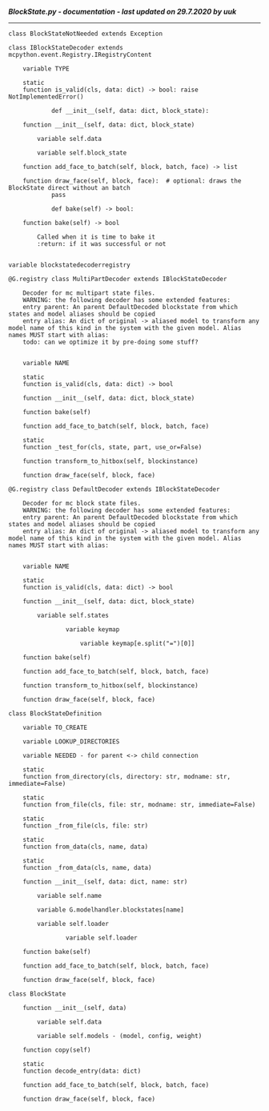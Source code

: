 ***BlockState.py - documentation - last updated on 29.7.2020 by uuk***
___

    class BlockStateNotNeeded extends Exception

    class IBlockStateDecoder extends mcpython.event.Registry.IRegistryContent

        variable TYPE

        static
        function is_valid(cls, data: dict) -> bool: raise NotImplementedError()
                
                def __init__(self, data: dict, block_state):

        function __init__(self, data: dict, block_state)

            variable self.data

            variable self.block_state

        function add_face_to_batch(self, block, batch, face) -> list

        function draw_face(self, block, face):  # optional: draws the BlockState direct without an batch
                pass
                
                def bake(self) -> bool:

        function bake(self) -> bool
            
            Called when it is time to bake it
            :return: if it was successful or not


    variable blockstatedecoderregistry

    @G.registry class MultiPartDecoder extends IBlockStateDecoder
        
        Decoder for mc multipart state files.
        WARNING: the following decoder has some extended features:
        entry parent: An parent DefaultDecoded blockstate from which states and model aliases should be copied
        entry alias: An dict of original -> aliased model to transform any model name of this kind in the system with the given model. Alias names MUST start with alias:
        todo: can we optimize it by pre-doing some stuff?


        variable NAME

        static
        function is_valid(cls, data: dict) -> bool

        function __init__(self, data: dict, block_state)

        function bake(self)

        function add_face_to_batch(self, block, batch, face)

        static
        function _test_for(cls, state, part, use_or=False)

        function transform_to_hitbox(self, blockinstance)

        function draw_face(self, block, face)

    @G.registry class DefaultDecoder extends IBlockStateDecoder
        
        Decoder for mc block state files.
        WARNING: the following decoder has some extended features:
        entry parent: An parent DefaultDecoded blockstate from which states and model aliases should be copied
        entry alias: An dict of original -> aliased model to transform any model name of this kind in the system with the given model. Alias names MUST start with alias:


        variable NAME

        static
        function is_valid(cls, data: dict) -> bool

        function __init__(self, data: dict, block_state)

            variable self.states

                    variable keymap

                        variable keymap[e.split("=")[0]]

        function bake(self)

        function add_face_to_batch(self, block, batch, face)

        function transform_to_hitbox(self, blockinstance)

        function draw_face(self, block, face)

    class BlockStateDefinition

        variable TO_CREATE

        variable LOOKUP_DIRECTORIES

        variable NEEDED - for parent <-> child connection

        static
        function from_directory(cls, directory: str, modname: str, immediate=False)

        static
        function from_file(cls, file: str, modname: str, immediate=False)

        static
        function _from_file(cls, file: str)

        static
        function from_data(cls, name, data)

        static
        function _from_data(cls, name, data)

        function __init__(self, data: dict, name: str)

            variable self.name

            variable G.modelhandler.blockstates[name]

            variable self.loader

                    variable self.loader

        function bake(self)

        function add_face_to_batch(self, block, batch, face)

        function draw_face(self, block, face)

    class BlockState

        function __init__(self, data)

            variable self.data

            variable self.models - (model, config, weight)

        function copy(self)

        static
        function decode_entry(data: dict)

        function add_face_to_batch(self, block, batch, face)

        function draw_face(self, block, face)